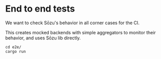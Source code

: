 # End to end tests

We want to check Sōzu's behavior in all corner cases for the CI.

This creates mocked backends with simple aggregators to monitor their behavior, and uses Sōzu lib directly.

    cd e2e/
    cargo run
